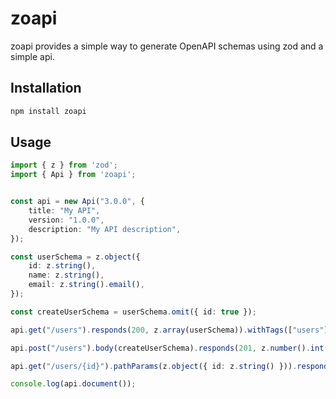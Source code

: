 # zoapi

zoapi provides a simple way to generate OpenAPI schemas using zod and a simple api.

## Installation

```bash
npm install zoapi
```

## Usage

```typescript
import { z } from 'zod';
import { Api } from 'zoapi';


const api = new Api("3.0.0", {
    title: "My API",
    version: "1.0.0",
    description: "My API description",
});

const userSchema = z.object({
    id: z.string(),
    name: z.string(),
    email: z.string().email(),
});

const createUserSchema = userSchema.omit({ id: true });

api.get("/users").responds(200, z.array(userSchema)).withTags(["users"]);

api.post("/users").body(createUserSchema).responds(201, z.number().int()).withTags(["users"]);

api.get("/users/{id}").pathParams(z.object({ id: z.string() })).responds(200, userSchema).withTags(["users"]);

console.log(api.document());
```
